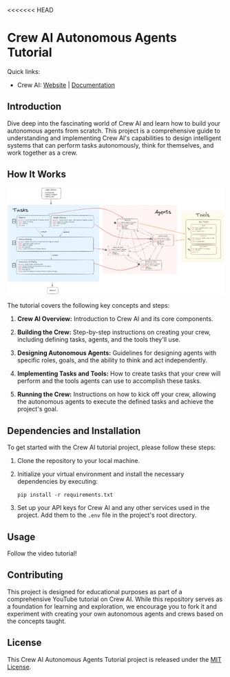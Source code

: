 <<<<<<< HEAD

# Crew AI Autonomous Agents Tutorial

Quick links:

- Crew AI: [Website](https://crewai.com) | [Documentation](https://docs.crewai.com)

## Introduction

Dive deep into the fascinating world of Crew AI and learn how to build your autonomous agents from scratch. This project is a comprehensive guide to understanding and implementing Crew AI's capabilities to design intelligent systems that can perform tasks autonomously, think for themselves, and work together as a crew.

## How It Works

![Crew AI Workflow Diagram](./docs/crewai-diagram2.jpg)

The tutorial covers the following key concepts and steps:

1. **Crew AI Overview:** Introduction to Crew AI and its core components.

2. **Building the Crew:** Step-by-step instructions on creating your crew, including defining tasks, agents, and the tools they'll use.

3. **Designing Autonomous Agents:** Guidelines for designing agents with specific roles, goals, and the ability to think and act independently.

4. **Implementing Tasks and Tools:** How to create tasks that your crew will perform and the tools agents can use to accomplish these tasks.

5. **Running the Crew:** Instructions on how to kick off your crew, allowing the autonomous agents to execute the defined tasks and achieve the project's goal.

## Dependencies and Installation

To get started with the Crew AI tutorial project, please follow these steps:

1. Clone the repository to your local machine.

2. Initialize your virtual environment and install the necessary dependencies by executing:

   ```
   pip install -r requirements.txt
   ```

3. Set up your API keys for Crew AI and any other services used in the project. Add them to the `.env` file in the project's root directory.

## Usage

Follow the video tutorial!

## Contributing

This project is designed for educational purposes as part of a comprehensive YouTube tutorial on Crew AI. While this repository serves as a foundation for learning and exploration, we encourage you to fork it and experiment with creating your own autonomous agents and crews based on the concepts taught.

## License

This Crew AI Autonomous Agents Tutorial project is released under the [MIT License](https://opensource.org/licenses/MIT).
